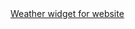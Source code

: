 <div id="ww_2591cdd7d7185" v='1.3' loc='id' a='{"t":"responsive","lang":"sv","sl_lpl":1,"ids":["wl8919"],"font":"Arial","sl_ics":"one_a","sl_sot":"celsius","cl_bkg":"image","cl_font":"#FFFFFF","cl_cloud":"#FFFFFF","cl_persp":"#81D4FA","cl_sun":"#FFC107","cl_moon":"#FFC107","cl_thund":"#FF5722"}'><a href="https://weatherwidget.org/" id="ww_2591cdd7d7185_u" target="_blank">Weather widget for website</a></div><script async src="https://app3.weatherwidget.org/js/?id=ww_2591cdd7d7185"></script>
